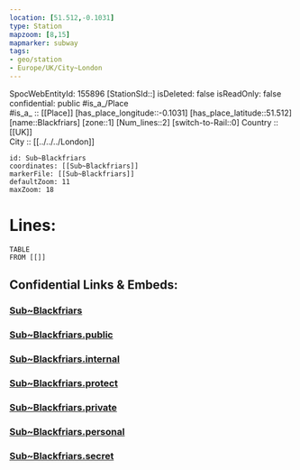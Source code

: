 ```yaml
---
location: [51.512,-0.1031] 
type: Station 
mapzoom: [8,15] 
mapmarker: subway 
tags:
- geo/station
- Europe/UK/City~London
---
```

SpocWebEntityId: 155896
[StationSId::] 
isDeleted: false
isReadOnly: false
confidential: public
#is_a_/Place  
#is_a_ :: [[Place]] 
[has_place_longitude::-0.1031] 
[has_place_latitude::51.512] 
[name::Blackfriars] 
[zone::1] 
[Num_lines::2] 
[switch-to-Rail::0] 
Country :: [[UK]]  
City :: [[../../../London]]  


```leaflet
id: Sub~Blackfriars
coordinates: [[Sub~Blackfriars]] 
markerFile: [[Sub~Blackfriars]] 
defaultZoom: 11 
maxZoom: 18
```


# Lines: 
```dataview
TABLE 
FROM [[]] 
```


## Confidential Links & Embeds: 

### [Sub~Blackfriars](/_Standards/Earth/Continent/Europe/Europe~North/UK/England/Regions~England/London,Greater/cities~GreaterLondon/Underground/Station/Sub~Blackfriars.md) 

### [Sub~Blackfriars.public](/_public/Earth/Continent/Europe/Europe~North/UK/England/Regions~England/London,Greater/cities~GreaterLondon/Underground/Station/Sub~Blackfriars.public.md) 

### [Sub~Blackfriars.internal](/_internal/Earth/Continent/Europe/Europe~North/UK/England/Regions~England/London,Greater/cities~GreaterLondon/Underground/Station/Sub~Blackfriars.internal.md) 

### [Sub~Blackfriars.protect](/_protect/Earth/Continent/Europe/Europe~North/UK/England/Regions~England/London,Greater/cities~GreaterLondon/Underground/Station/Sub~Blackfriars.protect.md) 

### [Sub~Blackfriars.private](/_private/Earth/Continent/Europe/Europe~North/UK/England/Regions~England/London,Greater/cities~GreaterLondon/Underground/Station/Sub~Blackfriars.private.md) 

### [Sub~Blackfriars.personal](/_personal/Earth/Continent/Europe/Europe~North/UK/England/Regions~England/London,Greater/cities~GreaterLondon/Underground/Station/Sub~Blackfriars.personal.md) 

### [Sub~Blackfriars.secret](/_secret/Earth/Continent/Europe/Europe~North/UK/England/Regions~England/London,Greater/cities~GreaterLondon/Underground/Station/Sub~Blackfriars.secret.md)

